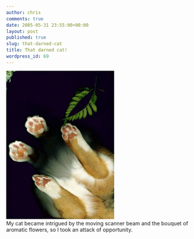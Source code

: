 ```yaml
---
author: chris
comments: true
date: 2005-05-31 23:55:00+00:00
layout: post
published: true
slug: that-darned-cat
title: That darned cat!
wordpress_id: 69
---
```


[![](/static/img/image_008.jpg)](/static/img/image_008.jpg)  
My cat became intrigued by the moving scanner beam and the bouquet of aromatic flowers, so I took an attack of opportunity.
